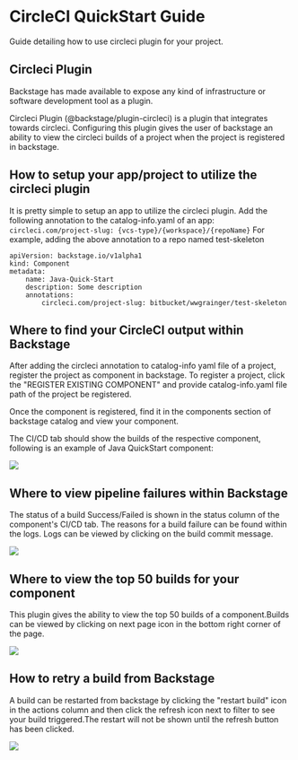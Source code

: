 # CircleCI QuickStart Guide

Guide detailing how to use circleci plugin for your project.

## Circleci Plugin

Backstage has made available to expose any kind of infrastructure or software development tool as a plugin.

Circleci Plugin (@backstage/plugin-circleci) is a plugin that integrates towards circleci.
Configuring this plugin gives the user of backstage an ability to view the circleci builds of a project when the project is registered in
backstage.

## How to setup your app/project to utilize the circleci plugin

It is pretty simple to setup an app to utilize the circleci plugin.
Add the following annotation to the catalog-info.yaml of an app:
``
circleci.com/project-slug: {vcs-type}/{workspace}/{repoName}
``
For example, adding the above annotation to a repo named test-skeleton
````
apiVersion: backstage.io/v1alpha1
kind: Component
metadata:
    name: Java-Quick-Start
    description: Some description
    annotations:
        circleci.com/project-slug: bitbucket/wwgrainger/test-skeleton
````

## Where to find your CircleCI output within Backstage

After adding the circleci annotation to catalog-info yaml file of a project, register the project as
component in backstage. To register a project, click the "REGISTER EXISTING COMPONENT" and provide catalog-info.yaml
file path of the project be registered.

Once the component is registered, find it in the components section of backstage catalog and view your component.

The CI/CD tab should show the builds of the respective component, following is an example of Java QuickStart component:

![](../images/builds-using-circleci-plugin.png)

## Where to view pipeline failures within Backstage

The status of a build Success/Failed is shown in the status column of the component's CI/CD tab.
The reasons for a build failure can be found within the logs. Logs can be viewed by clicking on the build commit message.

![](../images/build-logs-circleci-plugin.png)

## Where to view the top 50 builds for your component

This plugin gives the ability to view the top 50 builds of a component.Builds can be viewed by clicking on next
page icon in the bottom right corner of the page.

![](../images/navigating-builds-circleci-plugin.png)

## How to retry a build from Backstage

A build can be restarted from backstage by clicking the "restart build" icon in the actions
column and then click the refresh icon next to filter to see your build triggered.The restart will not be shown
until the refresh button has been clicked.

![](../images/retry-build-circleci-plugin.png)
